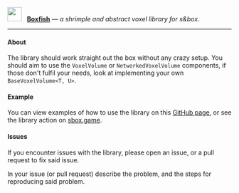 <img src="https://cdn.sbox.game/org/fish/boxfish/thumb/01da0f75-c998-4387-844c-631db5f4b5dc.png" width="32" height="32" />&nbsp;&nbsp;&nbsp;[**Boxfish**](https://sbox.game/fish/boxfish) _— a shrimple and abstract voxel library for s&box._

---

#### About

The library should work straight out the box without any crazy setup.
You should aim to use the `VoxelVolume` or `NetworkedVoxelVolume` components, if those don't fulfil your needs, look at implementing your own `BaseVoxelVolume<T, U>`.

#### Example

You can view examples of how to use the library on this [GitHub page](https://github.com/Small-Fish-Dev/boxfish-example/tree/main), or see the library action on [sbox.game](https://sbox.game/fish/boxfish-example).

#### Issues

If you encounter issues with the library, please open an issue, or a pull request to fix said issue.

In your issue (or pull request) describe the problem, and the steps for reproducing said problem.
